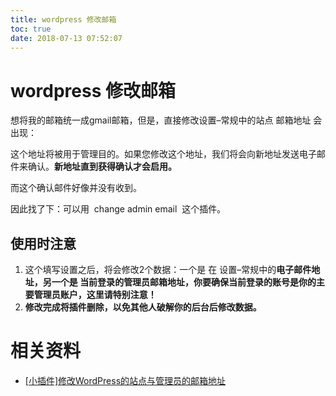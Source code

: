 ```yaml
---
title: wordpress 修改邮箱
toc: true
date: 2018-07-13 07:52:07
---
```


# wordpress 修改邮箱


想将我的邮箱统一成gmail邮箱，但是，直接修改设置–常规中的站点 邮箱地址 会出现：

这个地址将被用于管理目的。如果您修改这个地址，我们将会向新地址发送电子邮件来确认。**新地址直到获得确认才会启用。**

而这个确认邮件好像并没有收到。

因此找了下：可以用  change admin email  这个插件。


## 使用时注意

1. 这个填写设置之后，将会修改2个数据：一个是 在 设置–常规中的**电子邮件地址，**另一个是 **当前登录**的**管理员邮箱地址，你要确保当前登录的账号是你的主要管理员账户，这里请特别注意！**
2. **修改完成将插件删除，以免其他人破解你的后台后修改数据。**



# 相关资料

- [[小插件]修改WordPress的站点与管理员的邮箱地址](https://www.themepark.com.cn/xcjxgwordpressdzdyglyd.html)
